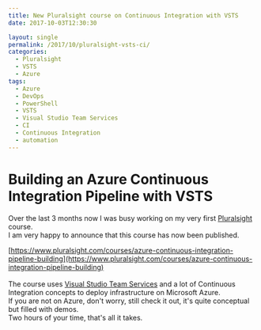 ```yaml
---
title: New Pluralsight course on Continuous Integration with VSTS
date: 2017-10-03T12:30:30

layout: single
permalink: /2017/10/pluralsight-vsts-ci/
categories:
  - Pluralsight
  - VSTS
  - Azure
tags:
  - Azure
  - DevOps
  - PowerShell
  - VSTS
  - Visual Studio Team Services
  - CI
  - Continuous Integration
  - automation
---
```


# Building an Azure Continuous Integration Pipeline with VSTS

Over the last 3 months now I was busy working on my very first [Pluralsight](https://www.pluralsight.com) course. <br>
I am very happy to announce that this course has now been published. <br>

[https://www.pluralsight.com/courses/azure-continuous-integration-pipeline-building](https://www.pluralsight.com/courses/azure-continuous-integration-pipeline-building) <br>
<br>
The course uses [Visual Studio Team Services](https://wwww.visualstudio.com) and a lot of Continuous Integration concepts to deploy infrastructure on Microsoft Azure.<br>
If you are not on Azure, don't worry, still check it out, it's quite conceptual but filled with demos.<br>
Two hours of your time, that's all it takes.